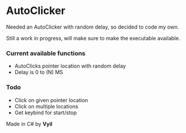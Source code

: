 # AutoClicker
Needed an AutoClicker with random delay, so decided to code my own.

Still a work in progress, will make sure to make the executable available.

### Current available functions

* AutoClicks pointer location with random delay
* Delay is 0 to (N) MS


### Todo

* Click on given pointer location
* Click on multiple locations
* Get keybind for start/stop


Made in C# by **Vyil**
